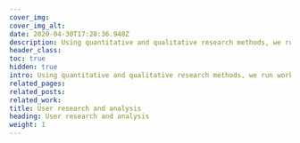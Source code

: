 ```yaml
---
cover_img: 
cover_img_alt:
date: 2020-04-30T17:28:36.948Z
description: Using quantitative and qualitative research methods, we run workshops, online testing and undertake desk-based research to fully understand our partners audiences and to efficiently plan their near and long-term goals. 
header_class: 
toc: true
hidden: true
intro: Using quantitative and qualitative research methods, we run workshops, online testing and undertake desk-based research to fully understand our partners audiences and to efficiently plan their near and long-term goals.
related_pages:
related_posts:
related_work:
title: User research and analysis
heading: User research and analysis
weight: 1
---
```

